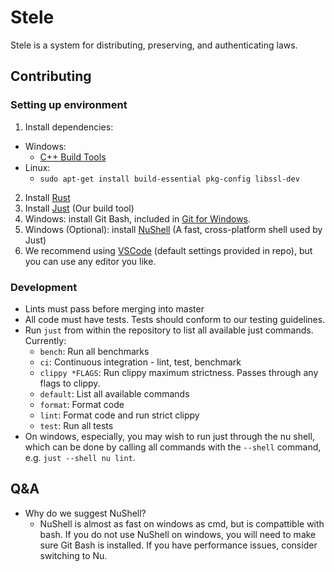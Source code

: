 # Stele

Stele is a system for distributing, preserving, and authenticating laws.

## Contributing

### Setting up environment

1. Install dependencies:
  - Windows:
    - [C++ Build Tools](https://visualstudio.microsoft.com/visual-cpp-build-tools/)
  - Linux:
    - `sudo apt-get install build-essential pkg-config libssl-dev `
2. Install [Rust](https://www.rust-lang.org/tools/install)
3. Install [Just](https://just.systems/man/en/chapter_3.html) (Our build tool)
4. Windows: install Git Bash, included in [Git for Windows](https://git-scm.com/downloads). 
5. Windows (Optional): install [NuShell](https://www.nushell.sh/book/installation.html) (A fast, cross-platform shell used by Just)
6. We recommend using [VSCode](https://code.visualstudio.com/Download) (default settings provided in repo), but you can use any editor you like.

### Development

- Lints must pass before merging into master
- All code must have tests. Tests should conform to our testing guidelines.
- Run `just` from within the repository to list all available just commands. Currently:
    - `bench`: Run all benchmarks
    - `ci`: Continuous integration - lint, test, benchmark
    - `clippy *FLAGS`: Run clippy maximum strictness. Passes through any flags to clippy.
    - `default`: List all available commands
    - `format`: Format code
    - `lint`: Format code and run strict clippy
    - `test`: Run all tests
- On windows, especially, you may wish to run just through the nu shell, which can be done by calling all commands with the `--shell` command, e.g. `just --shell nu lint`.

## Q&A
- Why do we suggest NuShell?
  - NuShell is almost as fast on windows as cmd, but is compattible with bash. If you do not use NuShell on windows, you will need to make sure Git Bash is installed. If you have performance issues, consider switching to Nu.

